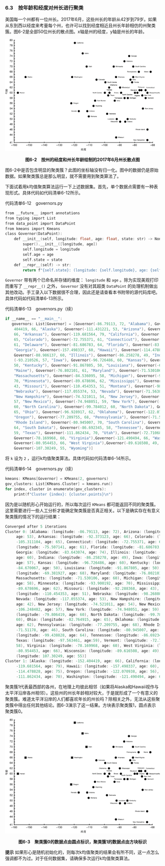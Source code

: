 ### 6.3　按年龄和经度对州长进行聚类

美国每一个州都有一位州长。2017年6月，这些州长的年龄从42岁到79岁。如果从东到西以经度来考量每个州，也许可以找到经度相近且州长年龄相仿的州聚类簇。图6-2是全部50位州长的散点图。x轴是州的经度，y轴是州长的年龄。

![37.png](../images/37.png)
<center class="my_markdown"><b class="my_markdown">图6-2　按州的经度和州长年龄绘制的2017年6月州长散点图</b></center>

图6-2中是否包含明显的聚类簇？此图的坐标轴没有归一化。图中的数据仍是原始数据。如果聚类簇总是那么明显，就不需要用到聚类算法了。

下面试着用k均值聚类算法运行一下上述数据集。首先，单个数据点需要有一种表现形式。具体代码如代码清单6-12所示。

代码清单6-12　governors.py

```c
from __future__ import annotations
from typing import List
from data_point import DataPoint
from kmeans import Kmeans
class Governor(DataPoint):
    def __init__(self, longitude: float, age: float, state: str) -> None:
        super().__init__([longitude, age])
        self.longitude = longitude
        self.age = age
        self.state = state
    def __repr__(self) -> str:
        return f"{self.state}: (longitude: {self.longitude}, age: {self.age})"

```

`Governor` 带有两个已命名并存储的维度： `longitude` 和 `age` 。除为实现美观打印而重写了 `__repr__()` 之外， `Governor` 没有对其超类 `DataPoint` 的处理机制做出其他改动。手工录入以下数据很不合理，因此还是请查看本书附带的源代码库吧。具体代码如代码清单6-13所示。

代码清单6-13　governors.py（续）

```c
if __name__ == "__main__":
   governors: List[Governor] = [Governor(-86.79113, 72, "Alabama"), Governor(-152.
    404419, 66, "Alaska"), Governor(-111.431221, 53, "Arizona"), Governor(-92.373123,
    66, "Arkansas"), Governor(-119.681564, 79, "California"), Governor(-105.311104, 
    65, "Colorado"), Governor(-72.755371, 61, "Connecticut"), Governor(-75.507141,
    61, "Delaware"), Governor(-81.686783, 64, "Florida"), Governor(-83.643074, 74,
    "Georgia"), Governor(-157.498337, 60, "Hawaii"), Governor(-114.478828, 75, "Idaho"), 
    Governor(-88.986137, 60, "Illinois"), Governor(-86.258278, 49, "Indiana"), Governor
    (-93.210526, 57, "Iowa"), Governor(-96.726486, 60, "Kansas"), Governor(-84.670067, 
    50, "Kentucky"), Governor(-91.867805, 50, "Louisiana"), Governor(-69.381927, 68, 
    "Maine"), Governor(-76.802101, 61, "Maryland"), Governor(-71.530106, 60,
    "Massachusetts"), Governor(-84.536095, 58, "Michigan"), Governor(-93.900192, 
    70, "Minnesota"), Governor(-89.678696, 62, "Mississippi"), Governor(-92.288368, 
    43, "Missouri"), Governor(-110.454353, 51, "Montana"), Governor(-98.268082, 52, 
    "Nebraska"), Governor(-117.055374, 53, "Nevada"), Governor(-71.563896, 42, 
    "New Hampshire"), Governor(-74.521011, 54, "New Jersey"), Governor(-106.248482, 
    57, "New Mexico"), Governor(-74.948051, 59, "New York"), Governor(-79.806419, 
    60, "North Carolina"), Governor(-99.784012, 60, "North Dakota"), Governor(-82.764915,
    65, "Ohio"), Governor(-96.928917, 62, "Oklahoma"), Governor(-122.070938, 56, 
    "Oregon"), Governor(-77.209755, 68, "Pennsylvania"), Governor(-71.51178, 46, 
    "Rhode Island"), Governor(-80.945007, 70, "South Carolina"), Governor(-99.438828,
    64, "South Dakota"), Governor(-86.692345, 58, "Tennessee"), Governor(-97.563461, 
    59, "Texas"), Governor(-111.862434, 70, "Utah"), Governor(-72.710686, 58, "Vermont"),
    Governor(-78.169968, 60, "Virginia"),Governor(-121.490494, 66, "Washington"), 
    Governor(-80.954453, 66, "West Virginia"),Governor(-89.616508, 49, "Wisconsin"),
    Governor(-107.30249, 55, "Wyoming")]

```

将 `k` 设为 `2` ，运行k均值聚类算法。具体代码如代码清单6-14所示。

代码清单6-14　governors.py（续）

```c
kmeans: KMeans[Governor] = KMeans(2, governors)
gov_clusters: List[KMeans.Cluster] = kmeans.run()
for index, cluster in enumerate(gov_clusters):
    print(f"Cluster {index}: {cluster.points}\n")

```

因为是以随机形心开始运行的，所以每次运行 `KMeans` 都可能返回不同的聚类簇。这里需要进行一些人工分析才能确定聚类簇是否真正相关。以下是确实存在有意义聚类簇的情况下的运行结果：

```c
Converged after 5 iterations
Cluster 0: [Alabama: (longitude: -86.79113, age: 72), Arizona: (longitude: -111.431221,
     age: 53), Arkansas: (longitude: -92.373123, age: 66), Colorado: (longitude: 
     -105.311104, age: 65), Connecticut: (longitude: -72.755371, age: 61), Delaware: 
     (longitude: -75.507141, age: 61), Florida: (longitude: -81.686783, age: 64), 
     Georgia: (longitude: -83.643074, age: 74), Illinois: (longitude: -88.986137, 
     age: 60), Indiana: (longitude: -86.258278, age: 49), Iowa: (longitude: -93.210526,
     age: 57), Kansas: (longitude: -96.726486, age: 60), Kentucky: (longitude: 
     -84.670067, age: 50), Louisiana: (longitude: -91.867805, age: 50), Maine: 
     (longitude: -69.381927, age: 68), Maryland: (longitude: -76.802101, age: 61),
     Massachusetts: (longitude: -71.530106, age: 60), Michigan: (longitude: -84.536095,
     age: 58), Minnesota: (longitude: -93.900192, age: 70), Mississippi: (longitude:
     -89.678696, age: 62), Missouri: (longitude: -92.288368, age: 43), Montana: 
     (longitude: -110.454353, age: 51), Nebraska: (longitude: -98.268082, age: 52),
     Nevada: (longitude: -117.055374, age: 53), New Hampshire: (longitude: -71.563896, 
     age: 42), New Jersey: (longitude: -74.521011, age: 54), New Mexico: (longitude: 
     -106.248482, age: 57), New York: (longitude: -74.948051, age: 59), North Carolina:
     (longitude: -79.806419, age: 60), North Dakota: (longitude: -99.784012, age:
     60), Ohio: (longitude: -82.764915, age: 65), Oklahoma: (longitude: -96.928917, 
     age: 62), Pennsylvania: (longitude: -77.209755, age: 68), Rhode Island:(longitude:
     -71.51178, age: 46), South Carolina: (longitude: -80.945007, age: 70), South Dakota:
     (longitude: -99.438828, age: 64), Tennessee: (longitude: -86.692345, age: 58), 
     Texas: (longitude: -97.563461, age:59), Vermont: (longitude: -72.710686, age:
     58), Virginia: (longitude: -78.169968, age: 60), West Virginia: (longitude: 
     -80.954453, age: 66), Wisconsin: (longitude: -89.616508, age: 49), Wyoming: 
     (longitude: 107.30249, age: 55)]
Cluster 1: [Alaska: (longitude: -152.404419, age: 66), California: (longitude: 
     -119.681564, age: 79), Hawaii: (longitude: -157.498337, age: 60), Idaho: (longitude: 
     -114.478828, age: 75), Oregon: (longitude: -122.070938, age: 56), Utah: (longitude:
     -111.862434, age: 70), Washington: (longitude: -121.490494, age: 66)]
```

聚类簇1代表最西部的各州，在地理上均彼此相邻（如果将Alaska和Hawaii视作与太平洋沿岸各州相邻）。这些州的州长年龄相对较大，于是就形成了一个有意义的聚类簇。难道太平洋沿岸的人们都喜欢年长的州长吗？除相关之外，无法从这些聚类簇中得出任何其他结论。图6-3演示了这一结果。方块表示聚类簇1，圆点表示聚类簇0。

![38.png](../images/38.png)
<center class="my_markdown"><b class="my_markdown">图6-3　聚类簇0的数据点由圆点标识，聚类簇1的数据点由方块标识</b></center>



**提示**  如果形心是随机初始化的，则每次k均值聚类的结果会有所不同，这一点怎么强调都不为过。对于任何数据集，请确保多次运行k均值聚类算法。



